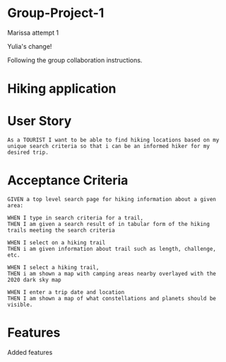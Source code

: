 # Group-Project-1
Marissa attempt 1

Yulia's change!

Following the group collaboration instructions.
# Hiking application

# User Story
	As a TOURIST I want to be able to find hiking locations based on my unique search criteria so that i can be an informed hiker for my desired trip.

# Acceptance Criteria
	GIVEN a top level search page for hiking information about a given area:
	
	WHEN I type in search criteria for a trail, 
	THEN I am given a search result of in tabular form of the hiking trails meeting the search criteria
	
	WHEN I select on a hiking trail
	THEN i am given information about trail such as length, challenge, etc.

	WHEN I select a hiking trail, 
	THEN i am shown a map with camping areas nearby overlayed with the 2020 dark sky map
	
	WHEN I enter a trip date and location
	THEN I am shown a map of what constellations and planets should be visible.
	
# Features
Added features

<!-- fetch request function -->
<!-- var requestUrl = "https://maps.googleapis.com/maps/api/place/findplacefromtext/output?parameters";

function getApi() {
    fetch(requestUrl)
        .then(function(response) {
            console.log(response);
            return response.json();
        })
        .then(function(data) {
            console.log(data);
        })
} -->

<!-- Please work -->